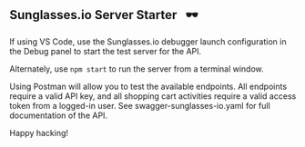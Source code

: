 ## Sunglasses<span>.</span>io Server Starter &nbsp; &#x1f576;

If using VS Code, use the Sunglasses<span>.</span>io debugger launch configuration in the Debug panel to start the test server for the API.

Alternately, use `npm start` to run the server from a terminal window.

Using Postman will allow you to test the available endpoints. All endpoints require a valid API key, and all shopping cart activities require a valid access token from a logged-in user. See swagger-sunglasses-io.yaml for full documentation of the API.

Happy hacking!
